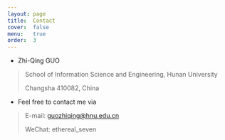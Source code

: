 ```yaml
---
layout: page
title:  Contact
cover:  false
menu:   true
order:  3
---
```

* Zhi-Qing GUO
> School of Information Science and Engineering, Hunan University
> 
> Changsha 410082, China

* Feel free to contact me via
> E-mail: guozhiqing@hnu.edu.cn
> 
> WeChat: ethereal_seven

